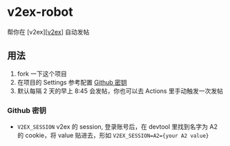 # v2ex-robot

帮你在 [v2ex][[v2ex](https://v2ex.com/)] 自动发帖

## 用法

1. fork 一下这个项目
2. 在项目的 Settings 参考配置 [Github 密钥](#github-密钥)
3. 默认每隔 2 天的早上 8:45 会发帖，你也可以去 Actions 里手动触发一次发帖
  
### Github 密钥

- `V2EX_SESSION` v2ex 的 session, 登录账号后，在 devtool 里找到名字为 A2 的 cookie，将 value 贴进去，形如 `V2EX_SESSION=A2={your A2 value}`
<!-- - `MASTER_EMAIL_ADDR` 签到失败时，发送错误信息的邮箱 -->
